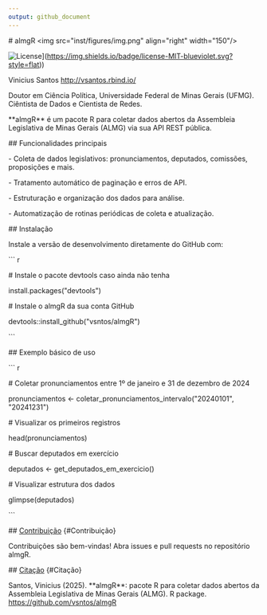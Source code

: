 ```yaml
---
output: github_document
---
```


\# almgR \<img src="inst/figures/img.png" align="right" width="150"/\>

![License]([https://img.shields.io/badge/license-MIT-blueviolet.svg?style=flat)](https://img.shields.io/badge/license-MIT-blueviolet.svg?style=flat))

Vinicius Santos <http://vsantos.rbind.io/>

Doutor em Ciência Política, Universidade Federal de Minas Gerais (UFMG). Ciêntista de Dados e Cientista de Redes.

\*\*almgR\*\* é um pacote R para coletar dados abertos da Assembleia Legislativa de Minas Gerais (ALMG) via sua API REST pública.

\## Funcionalidades principais

\- Coleta de dados legislativos: pronunciamentos, deputados, comissões, proposições e mais.

\- Tratamento automático de paginação e erros de API.

\- Estruturação e organização dos dados para análise.

\- Automatização de rotinas periódicas de coleta e atualização.

\## Instalação

Instale a versão de desenvolvimento diretamente do GitHub com:

\`\`\` r

\# Instale o pacote devtools caso ainda não tenha

install.packages("devtools")

\# Instale o almgR da sua conta GitHub

devtools::install_github("vsntos/almgR")

\`\`\`

\## Exemplo básico de uso

\`\`\` r

\# Coletar pronunciamentos entre 1º de janeiro e 31 de dezembro de 2024

pronunciamentos \<- coletar_pronunciamentos_intervalo("20240101", "20241231")

\# Visualizar os primeiros registros

head(pronunciamentos)

\# Buscar deputados em exercício

deputados \<- get_deputados_em_exercicio()

\# Visualizar estrutura dos dados

glimpse(deputados)

\`\`\`

\## [Contribuição](#Contribuição) {#Contribuição}

Contribuições são bem-vindas! Abra issues e pull requests no repositório almgR.

\## [Citação](#Citação) {#Citação}

Santos, Vinicius (2025). \*\*almgR\*\*: pacote R para coletar dados abertos da Assembleia Legislativa de Minas Gerais (ALMG). R package. <https://github.com/vsntos/almgR>

